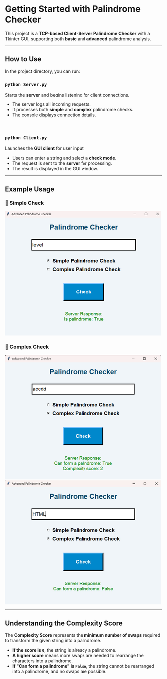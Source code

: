 # Getting Started with Palindrome Checker

This project is a **TCP-based Client-Server Palindrome Checker** with a Tkinter GUI, supporting both **basic** and **advanced** palindrome analysis.

---

## How to Use

In the project directory, you can run:

### `python Server.py`
Starts the **server** and begins listening for client connections.

- The server logs all incoming requests.
- It processes both **simple** and **complex** palindrome checks.
- The console displays connection details.

<br>

### `python Client.py`
Launches the **GUI client** for user input.

- Users can enter a string and select a **check mode**.
- The request is sent to the **server** for processing.
- The result is displayed in the GUI window.

---

## Example Usage

### 📌 Simple Check  
<img src="https://github.com/Ahmed-Jawad-Tahmid/Advanced-Palindrome-Checker/blob/main/Simple_palindrome_check.png?raw=true" alt="Simple Check Screenshot" width="500" height="400">

<br>

### 📌 Complex Check  
<img src="https://github.com/Ahmed-Jawad-Tahmid/Advanced-Palindrome-Checker/blob/main/Complex_palindrome_check.png?raw=true" alt="Complex Check Screenshot" width="500" height="400">

<br>

<img src="https://github.com/Ahmed-Jawad-Tahmid/Advanced-Palindrome-Checker/blob/main/Complex_palindrom_check2.jpg?raw=true" alt="Complex Palindrome Check Score" width="500" height="400">

---

## Understanding the Complexity Score

The **Complexity Score** represents the **minimum number of swaps** required to transform the given string into a palindrome.

- **If the score is `0`**, the string is already a palindrome.
- **A higher score** means more swaps are needed to rearrange the characters into a palindrome.
- **If "Can form a palindrome" is `False`**, the string cannot be rearranged into a palindrome, and no swaps are possible.
